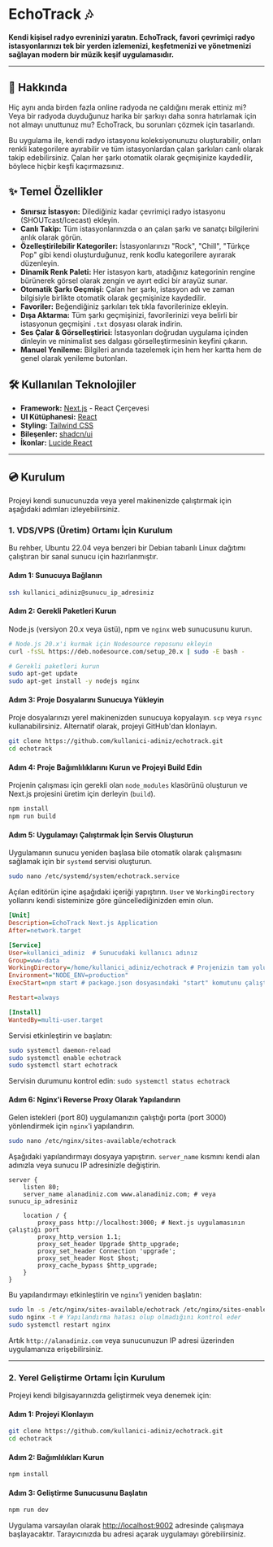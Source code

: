 
# EchoTrack 🎶

**Kendi kişisel radyo evreninizi yaratın. EchoTrack, favori çevrimiçi radyo istasyonlarınızı tek bir yerden izlemenizi, keşfetmenizi ve yönetmenizi sağlayan modern bir müzik keşif uygulamasıdır.**

<!-- Buraya uygulamanızın ekran görüntüsünü ekleyin! -->
<!-- ![EchoTrack Ekran Görüntüsü](https://example.com/screenshot.png) -->

---

## 🚀 Hakkında

Hiç aynı anda birden fazla online radyoda ne çaldığını merak ettiniz mi? Veya bir radyoda duyduğunuz harika bir şarkıyı daha sonra hatırlamak için not almayı unuttunuz mu? EchoTrack, bu sorunları çözmek için tasarlandı.

Bu uygulama ile, kendi radyo istasyonu koleksiyonunuzu oluşturabilir, onları renkli kategorilere ayırabilir ve tüm istasyonlardan çalan şarkıları canlı olarak takip edebilirsiniz. Çalan her şarkı otomatik olarak geçmişinize kaydedilir, böylece hiçbir keşfi kaçırmazsınız.

## ✨ Temel Özellikler

*   **Sınırsız İstasyon:** Dilediğiniz kadar çevrimiçi radyo istasyonu (SHOUTcast/Icecast) ekleyin.
*   **Canlı Takip:** Tüm istasyonlarınızda o an çalan şarkı ve sanatçı bilgilerini anlık olarak görün.
*   **Özelleştirilebilir Kategoriler:** İstasyonlarınızı "Rock", "Chill", "Türkçe Pop" gibi kendi oluşturduğunuz, renk kodlu kategorilere ayırarak düzenleyin.
*   **Dinamik Renk Paleti:** Her istasyon kartı, atadığınız kategorinin rengine bürünerek görsel olarak zengin ve ayırt edici bir arayüz sunar.
*   **Otomatik Şarkı Geçmişi:** Çalan her şarkı, istasyon adı ve zaman bilgisiyle birlikte otomatik olarak geçmişinize kaydedilir.
*   **Favoriler:** Beğendiğiniz şarkıları tek tıkla favorilerinize ekleyin.
*   **Dışa Aktarma:** Tüm şarkı geçmişinizi, favorilerinizi veya belirli bir istasyonun geçmişini `.txt` dosyası olarak indirin.
*   **Ses Çalar & Görselleştirici:** İstasyonları doğrudan uygulama içinden dinleyin ve minimalist ses dalgası görselleştirmesinin keyfini çıkarın.
*   **Manuel Yenileme:** Bilgileri anında tazelemek için hem her kartta hem de genel olarak yenileme butonları.

## 🛠️ Kullanılan Teknolojiler

*   **Framework:** [Next.js](https://nextjs.org/) - React Çerçevesi
*   **UI Kütüphanesi:** [React](https://react.dev/)
*   **Styling:** [Tailwind CSS](https://tailwindcss.com/)
*   **Bileşenler:** [shadcn/ui](https://ui.shadcn.com/)
*   **İkonlar:** [Lucide React](https://lucide.dev/)

---

## 💿 Kurulum

Projeyi kendi sunucunuzda veya yerel makinenizde çalıştırmak için aşağıdaki adımları izleyebilirsiniz.

### 1. VDS/VPS (Üretim) Ortamı İçin Kurulum

Bu rehber, Ubuntu 22.04 veya benzeri bir Debian tabanlı Linux dağıtımı çalıştıran bir sanal sunucu için hazırlanmıştır.

#### Adım 1: Sunucuya Bağlanın
```bash
ssh kullanici_adiniz@sunucu_ip_adresiniz
```

#### Adım 2: Gerekli Paketleri Kurun
Node.js (versiyon 20.x veya üstü), npm ve `nginx` web sunucusunu kurun.

```bash
# Node.js 20.x'i kurmak için Nodesource reposunu ekleyin
curl -fsSL https://deb.nodesource.com/setup_20.x | sudo -E bash -

# Gerekli paketleri kurun
sudo apt-get update
sudo apt-get install -y nodejs nginx
```

#### Adım 3: Proje Dosyalarını Sunucuya Yükleyin
Proje dosyalarınızı yerel makinenizden sunucuya kopyalayın. `scp` veya `rsync` kullanabilirsiniz. Alternatif olarak, projeyi GitHub'dan klonlayın.

```bash
git clone https://github.com/kullanici-adiniz/echotrack.git
cd echotrack
```

#### Adım 4: Proje Bağımlılıklarını Kurun ve Projeyi Build Edin
Projenin çalışması için gerekli olan `node_modules` klasörünü oluşturun ve Next.js projesini üretim için derleyin (`build`).

```bash
npm install
npm run build
```

#### Adım 5: Uygulamayı Çalıştırmak İçin Servis Oluşturun
Uygulamanın sunucu yeniden başlasa bile otomatik olarak çalışmasını sağlamak için bir `systemd` servisi oluşturun.

```bash
sudo nano /etc/systemd/system/echotrack.service
```

Açılan editörün içine aşağıdaki içeriği yapıştırın. `User` ve `WorkingDirectory` yollarını kendi sisteminize göre güncellediğinizden emin olun.

```ini
[Unit]
Description=EchoTrack Next.js Application
After=network.target

[Service]
User=kullanici_adiniz  # Sunucudaki kullanıcı adınız
Group=www-data
WorkingDirectory=/home/kullanici_adiniz/echotrack # Projenizin tam yolu
Environment="NODE_ENV=production"
ExecStart=npm start # package.json dosyasındaki "start" komutunu çalıştırır

Restart=always

[Install]
WantedBy=multi-user.target
```

Servisi etkinleştirin ve başlatın:

```bash
sudo systemctl daemon-reload
sudo systemctl enable echotrack
sudo systemctl start echotrack
```

Servisin durumunu kontrol edin: `sudo systemctl status echotrack`

#### Adım 6: Nginx'i Reverse Proxy Olarak Yapılandırın
Gelen istekleri (port 80) uygulamanızın çalıştığı porta (port 3000) yönlendirmek için `nginx`'i yapılandırın.

```bash
sudo nano /etc/nginx/sites-available/echotrack
```

Aşağıdaki yapılandırmayı dosyaya yapıştırın. `server_name` kısmını kendi alan adınızla veya sunucu IP adresinizle değiştirin.

```nginx
server {
    listen 80;
    server_name alanadiniz.com www.alanadiniz.com; # veya sunucu_ip_adresiniz

    location / {
        proxy_pass http://localhost:3000; # Next.js uygulamasının çalıştığı port
        proxy_http_version 1.1;
        proxy_set_header Upgrade $http_upgrade;
        proxy_set_header Connection 'upgrade';
        proxy_set_header Host $host;
        proxy_cache_bypass $http_upgrade;
    }
}
```

Bu yapılandırmayı etkinleştirin ve `nginx`'i yeniden başlatın:
```bash
sudo ln -s /etc/nginx/sites-available/echotrack /etc/nginx/sites-enabled/
sudo nginx -t # Yapılandırma hatası olup olmadığını kontrol eder
sudo systemctl restart nginx
```

Artık `http://alanadiniz.com` veya sunucunuzun IP adresi üzerinden uygulamanıza erişebilirsiniz.

---

### 2. Yerel Geliştirme Ortamı İçin Kurulum

Projeyi kendi bilgisayarınızda geliştirmek veya denemek için:

#### Adım 1: Projeyi Klonlayın
```bash
git clone https://github.com/kullanici-adiniz/echotrack.git
cd echotrack
```

#### Adım 2: Bağımlılıkları Kurun
```bash
npm install
```

#### Adım 3: Geliştirme Sunucusunu Başlatın
```bash
npm run dev
```

Uygulama varsayılan olarak [http://localhost:9002](http://localhost:9002) adresinde çalışmaya başlayacaktır. Tarayıcınızda bu adresi açarak uygulamayı görebilirsiniz.
